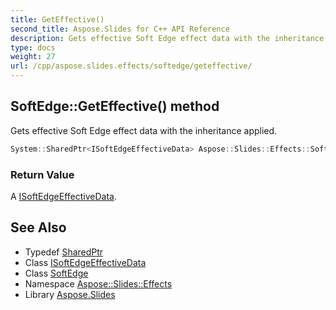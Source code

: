 ```yaml
---
title: GetEffective()
second_title: Aspose.Slides for C++ API Reference
description: Gets effective Soft Edge effect data with the inheritance applied.
type: docs
weight: 27
url: /cpp/aspose.slides.effects/softedge/geteffective/
---
```

## SoftEdge::GetEffective() method


Gets effective Soft Edge effect data with the inheritance applied.

```cpp
System::SharedPtr<ISoftEdgeEffectiveData> Aspose::Slides::Effects::SoftEdge::GetEffective() override
```


### Return Value

A [ISoftEdgeEffectiveData](../../isoftedgeeffectivedata/).

## See Also

* Typedef [SharedPtr](../../system/sharedptr/)
* Class [ISoftEdgeEffectiveData](../isoftedgeeffectivedata/)
* Class [SoftEdge](./)
* Namespace [Aspose::Slides::Effects](../)
* Library [Aspose.Slides](../../)